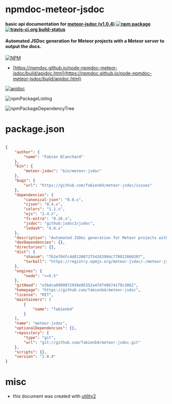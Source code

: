 # npmdoc-meteor-jsdoc

#### basic api documentation for  [meteor-jsdoc (v1.0.4)](https://github.com/fabienb4/meteor-jsdoc)  [![npm package](https://img.shields.io/npm/v/npmdoc-meteor-jsdoc.svg?style=flat-square)](https://www.npmjs.org/package/npmdoc-meteor-jsdoc) [![travis-ci.org build-status](https://api.travis-ci.org/npmdoc/node-npmdoc-meteor-jsdoc.svg)](https://travis-ci.org/npmdoc/node-npmdoc-meteor-jsdoc)

#### Automated JSDoc generation for Meteor projects with a Meteor server to output the docs.

[![NPM](https://nodei.co/npm/meteor-jsdoc.png?downloads=true&downloadRank=true&stars=true)](https://www.npmjs.com/package/meteor-jsdoc)

- [https://npmdoc.github.io/node-npmdoc-meteor-jsdoc/build/apidoc.html](https://npmdoc.github.io/node-npmdoc-meteor-jsdoc/build/apidoc.html)

[![apidoc](https://npmdoc.github.io/node-npmdoc-meteor-jsdoc/build/screenCapture.buildCi.browser.%252Ftmp%252Fbuild%252Fapidoc.html.png)](https://npmdoc.github.io/node-npmdoc-meteor-jsdoc/build/apidoc.html)

![npmPackageListing](https://npmdoc.github.io/node-npmdoc-meteor-jsdoc/build/screenCapture.npmPackageListing.svg)

![npmPackageDependencyTree](https://npmdoc.github.io/node-npmdoc-meteor-jsdoc/build/screenCapture.npmPackageDependencyTree.svg)



# package.json

```json

{
    "author": {
        "name": "Fabien Blanchard"
    },
    "bin": {
        "meteor-jsdoc": "bin/meteor-jsdoc"
    },
    "bugs": {
        "url": "https://github.com/fabienb4/meteor-jsdoc/issues"
    },
    "dependencies": {
        "canonical-json": "0.0.x",
        "cjson": "0.4.x",
        "colors": "1.1.x",
        "ejs": "2.4.x",
        "fs-extra": "0.26.x",
        "jsdoc": "github:jsdoc3/jsdoc",
        "lodash": "4.6.x"
    },
    "description": "Automated JSDoc generation for Meteor projects with a Meteor server to output the docs.",
    "devDependencies": {},
    "directories": {},
    "dist": {
        "shasum": "7b2ef04fc4d812067275426399dc778012660207",
        "tarball": "https://registry.npmjs.org/meteor-jsdoc/-/meteor-jsdoc-1.0.4.tgz"
    },
    "engines": {
        "node": ">=5.5"
    },
    "gitHead": "e3bdca8909072938e05352a47d749b74179c3862",
    "homepage": "https://github.com/fabienb4/meteor-jsdoc",
    "license": "MIT",
    "maintainers": [
        {
            "name": "fabienb4"
        }
    ],
    "name": "meteor-jsdoc",
    "optionalDependencies": {},
    "repository": {
        "type": "git",
        "url": "git://github.com/fabienb4/meteor-jsdoc.git"
    },
    "scripts": {},
    "version": "1.0.4"
}
```



# misc
- this document was created with [utility2](https://github.com/kaizhu256/node-utility2)
